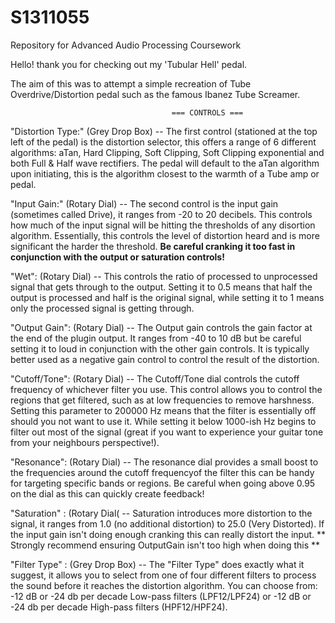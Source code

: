 # S1311055
Repository for Advanced Audio Processing Coursework

Hello! thank you for checking out my 'Tubular Hell' pedal. 

The aim of this was to attempt a simple recreation of Tube Overdrive/Distortion pedal such as the famous Ibanez Tube Screamer.


                                        === CONTROLS ===


"Distortion Type:" (Grey Drop Box)  --  The first control (stationed at the top left of the pedal) is the distortion selector,
                                        this offers a range of 6 different algorithms: aTan, Hard Clipping, Soft Clipping,
                                        Soft Clipping exponential and both Full & Half wave rectifiers. The pedal will default
                                        to the aTan algorithm upon initiating, this is the algorithm closest to the warmth of a
                                        Tube amp or pedal.

"Input Gain:" (Rotary Dial)  --        The second control is the input gain (sometimes called Drive), it ranges from -20 to 20 decibels.
                                       This controls how much of the input signal will be hitting the thresholds of any disortion algorithm.
                                       Essentially,  this controls the level of distortion heard and is more significant the harder the threshold.
                                       **Be careful cranking it too fast in conjunction with the output or saturation controls!**
 
"Wet": (Rotary Dial)  --               This controls the ratio of processed to unprocessed signal that gets through to the output. Setting
                                       it to 0.5 means that half the output is processed and half is the original signal, while setting
                                       it to 1 means only the processed signal is getting through.
                                       
"Output Gain": (Rotary Dial) --       The Output gain controls the gain factor at the end of the plugin output. It ranges from -40 to 10 dB
                                      but be careful setting it to loud in conjunction with the other gain controls. It is typically better
                                      used as a negative gain control to control the result of the distortion.
  
"Cutoff/Tone": (Rotary Dial) --       The Cutoff/Tone dial controls the cutoff frequency of whichever filter you use. This control allows
                                      you to control the regions that get filtered, such as at low frequencies to remove harshness.
                                      Setting this parameter to 200000 Hz means that the filter is essentially off should you not want to
                                      use it. While setting it below 1000-ish Hz begins to filter out most of the signal (great if you want
                                      to experience your guitar tone from your neighbours perspective!).
                                                                                                                
"Resonance": (Rotary Dial) --        The resonance dial provides a small boost to the frequencies around the cutoff frequencyof the filter
                                     this can be handy for targeting specific bands or regions. Be careful when going above 0.95 on the dial
                                     as this can quickly create feedback!
                                    
"Saturation" : (Rotary Dial( --      Saturation introduces more distortion to the signal, it ranges from 1.0 (no additional distortion)
                                     to 25.0 (Very Distorted). If the input gain isn't doing enough cranking this can really distort the
                                     input. ** Strongly recommend ensuring OutputGain isn't too high when doing this **
                                     
"Filter Type" : (Grey Drop Box) --   The "Filter Type" does exactly what it suggest, it allows you to select from one of four different
                                     filters to process the sound before it reaches the distortion algorithm. You can choose from:
                                     -12 dB or -24 db per decade Low-pass filters (LPF12/LPF24) or -12 dB or -24 db per decade High-pass
                                     filters (HPF12/HPF24).
                                      
                                       
                                        
